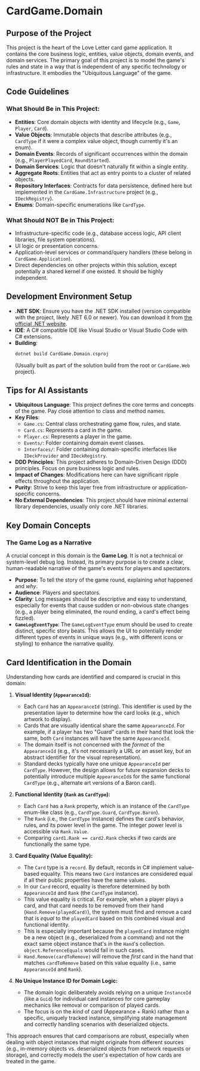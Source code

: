 # CardGame.Domain

## Purpose of the Project

This project is the heart of the Love Letter card game application. It contains the core business logic, entities, value objects, domain events, and domain services. The primary goal of this project is to model the game's rules and state in a way that is independent of any specific technology or infrastructure. It embodies the "Ubiquitous Language" of the game.

## Code Guidelines

### What Should Be in This Project:
*   **Entities**: Core domain objects with identity and lifecycle (e.g., `Game`, `Player`, `Card`).
*   **Value Objects**: Immutable objects that describe attributes (e.g., `CardType` if it were a complex value object, though currently it's an enum).
*   **Domain Events**: Records of significant occurrences within the domain (e.g., `PlayerPlayedCard`, `RoundStarted`).
*   **Domain Services**: Logic that doesn't naturally fit within a single entity.
*   **Aggregate Roots**: Entities that act as entry points to a cluster of related objects.
*   **Repository Interfaces**: Contracts for data persistence, defined here but implemented in the `CardGame.Infrastructure` project (e.g., `IDeckRegistry`).
*   **Enums**: Domain-specific enumerations like `CardType`.

### What Should NOT Be in This Project:
*   Infrastructure-specific code (e.g., database access logic, API client libraries, file system operations).
*   UI logic or presentation concerns.
*   Application-level services or command/query handlers (these belong in `CardGame.Application`).
*   Direct dependencies on other projects within this solution, except potentially a shared kernel if one existed. It should be highly independent.

## Development Environment Setup

*   **.NET SDK**: Ensure you have the .NET SDK installed (version compatible with the project, likely .NET 6.0 or newer). You can download it from [the official .NET website](https://dotnet.microsoft.com/download).
*   **IDE**: A C# compatible IDE like Visual Studio or Visual Studio Code with C# extensions.
*   **Building**:
    ```bash
    dotnet build CardGame.Domain.csproj
    ```
    (Usually built as part of the solution build from the root or `CardGame.Web` project).

## Tips for AI Assistants

*   **Ubiquitous Language**: This project defines the core terms and concepts of the game. Pay close attention to class and method names.
*   **Key Files**:
    *   `Game.cs`: Central class orchestrating game flow, rules, and state.
    *   `Card.cs`: Represents a card in the game.
    *   `Player.cs`: Represents a player in the game.
    *   `Events/`: Folder containing domain event classes.
    *   `Interfaces/`: Folder containing domain-specific interfaces like `IDeckProvider` and `IDeckRegistry`.
*   **DDD Principles**: This project adheres to Domain-Driven Design (DDD) principles. Focus on pure business logic and rules.
*   **Impact of Changes**: Modifications here can have significant ripple effects throughout the application.
*   **Purity**: Strive to keep this layer free from infrastructure or application-specific concerns.
*   **No External Dependencies**: This project should have minimal external library dependencies, usually only core .NET libraries.

## Key Domain Concepts

### The Game Log as a Narrative

A crucial concept in this domain is the **Game Log**. It is not a technical or system-level debug log. Instead, its primary purpose is to create a clear, human-readable narrative of the game's events for players and spectators.

*   **Purpose**: To tell the story of the game round, explaining *what* happened and *why*.
*   **Audience**: Players and spectators.
*   **Clarity**: Log messages should be descriptive and easy to understand, especially for events that cause sudden or non-obvious state changes (e.g., a player being eliminated, the round ending, a card's effect being fizzled).
*   **`GameLogEventType`**: The `GameLogEventType` enum should be used to create distinct, specific story beats. This allows the UI to potentially render different types of events in unique ways (e.g., with different icons or styling) to enhance the narrative quality.

## Card Identification in the Domain

Understanding how cards are identified and compared is crucial in this domain:

1.  **Visual Identity (`AppearanceId`):**
    *   Each `Card` has an `AppearanceId` (string). This identifier is used by the presentation layer to determine how the card looks (e.g., which artwork to display).
    *   Cards that are visually identical share the same `AppearanceId`. For example, if a player has two "Guard" cards in their hand that look the same, both `Card` instances will have the same `AppearanceId`.
    *   The domain itself is not concerned with the *format* of the `AppearanceId` (e.g., it's not necessarily a URL or an asset key, but an abstract identifier for the visual representation).
    *   Standard decks typically have one unique `AppearanceId` per `CardType`. However, the design allows for future expansion decks to potentially introduce multiple `AppearanceId`s for the same functional `CardType` (e.g., alternate art versions of a Baron card).

2.  **Functional Identity (`Rank` as `CardType`):**
    *   Each `Card` has a `Rank` property, which is an instance of the `CardType` enum-like class (e.g., `CardType.Guard`, `CardType.Baron`).
    *   The `Rank` (i.e., the `CardType` instance) defines the card's behavior, rules, and its power level in the game. The integer power level is accessible via `Rank.Value`.
    *   Comparing `card1.Rank == card2.Rank` checks if two cards are functionally the same type.

3.  **Card Equality (Value Equality):**
    *   The `Card` type is a `record`. By default, records in C# implement value-based equality. This means two `Card` instances are considered equal if all their public properties have the same values.
    *   In our `Card` record, equality is therefore determined by both `AppearanceId` and `Rank` (the `CardType` instance).
    *   This value equality is critical. For example, when a player plays a card, and that card needs to be removed from their hand (`Hand.Remove(playedCard)`), the system must find and remove a card that is *equal* to the `playedCard` based on this combined visual and functional identity.
    *   This is especially important because the `playedCard` instance might be a new object (e.g., deserialized from a command) and not the exact same object instance that's in the `Hand`'s collection. `object.ReferenceEquals` would fail in such cases.
    *   `Hand.Remove(cardToRemove)` will remove the *first* card in the hand that matches `cardToRemove` based on this value equality (i.e., same `AppearanceId` and `Rank`).

4.  **No Unique Instance ID for Domain Logic:**
    *   The domain logic deliberately avoids relying on a unique `InstanceId` (like a `Guid`) for individual card instances for core gameplay mechanics like removal or comparison of played cards.
    *   The focus is on the *kind* of card (Appearance + Rank) rather than a specific, uniquely tracked instance, simplifying state management and correctly handling scenarios with deserialized objects.

This approach ensures that card comparisons are robust, especially when dealing with object instances that might originate from different sources (e.g., in-memory objects vs. deserialized objects from network requests or storage), and correctly models the user's expectation of how cards are treated in the game.
